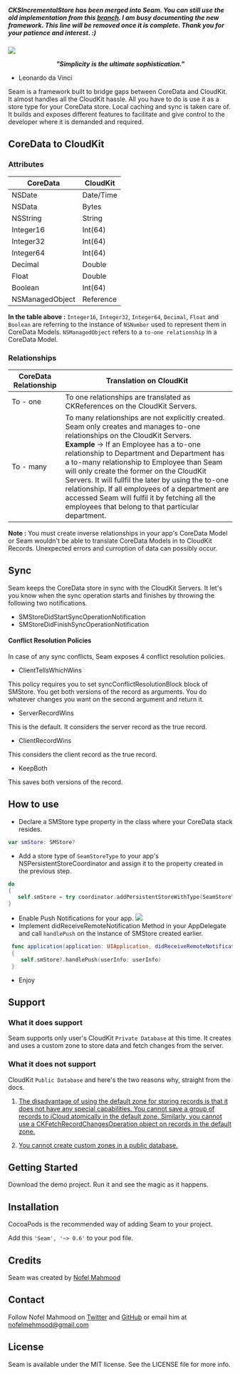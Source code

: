 ##### CKSIncrementalStore has been merged into Seam. You can still use the old implementation from this [branch](https://github.com/nofelmahmood/Seam/tree/CKSIncrementalStore). I am busy documenting the new framework. This line will be removed once it is complete. Thank you for your patience and interest. :)

![](http://s14.postimg.org/ll5smugr5/Logo.png)

<p align="center">
 <strong><i>"Simplicity is the ultimate sophistication."</i></strong>
  
- Leonardo da Vinci
 </p>


Seam is a framework built to bridge gaps between CoreData and CloudKit. It almost handles all the CloudKit hassle. All you have to do is use it as a store type for your CoreData store. Local caching and sync is taken care of. It builds and exposes different features to facilitate and give control to the developer where it is demanded and required.

## CoreData to CloudKit

### Attributes

| CoreData  | CloudKit |
| ------------- | ------------- |
| NSDate    | Date/Time
| NSData | Bytes
| NSString  | String   |
| Integer16 | Int(64) |
| Integer32 | Int(64) |
| Integer64 | Int(64) |
| Decimal | Double | 
| Float | Double |
| Boolean | Int(64) |
| NSManagedObject | Reference |

**In the table above :** `Integer16`, `Integer32`, `Integer64`, `Decimal`, `Float` and `Boolean` are referring to the instance of `NSNumber` used to represent them in CoreData Models. `NSManagedObject` refers to a `to-one relationship` in a CoreData Model.

### Relationships

| CoreData Relationship  | Translation on CloudKit |
| ------------- | ------------- |
| To - one    | To one relationships are translated as CKReferences on the CloudKit Servers.|
| To - many    | To many relationships are not explicitly created. Seam only creates and manages to-one relationships on the CloudKit Servers. <br/> <strong>Example</strong> -> If an Employee has a to-one relationship to Department and Department has a to-many relationship to Employee than Seam will only create the former on the CloudKit Servers. It will fullfil the later by using the to-one relationship. If all employees of a department are accessed Seam will fulfil it by fetching all the employees that belong to that particular department.|

<strong>Note :</strong> You must create inverse relationships in your app's CoreData Model or Seam wouldn't be able to translate CoreData Models in to CloudKit Records. Unexpected errors and curroption of data can possibly occur.

## Sync

Seam keeps the CoreData store in sync with the CloudKit Servers. It let's you know when the sync operation starts and finishes by throwing the following two notifications.
- SMStoreDidStartSyncOperationNotification
- SMStoreDidFinishSyncOperationNotification

#### Conflict Resolution Policies
In case of any sync conflicts, Seam exposes 4 conflict resolution policies.

- ClientTellsWhichWins

This policy requires you to set syncConflictResolutionBlock block of SMStore. You get both versions of the record as arguments. You do whatever changes you want on the second argument and return it.

- ServerRecordWins

This is the default. It considers the server record as the true record.

- ClientRecordWins

This considers the client record as the true record.

- KeepBoth

This saves both versions of the record.

## How to use

- Declare a SMStore type property in the class where your CoreData stack resides.
```swift
var smStore: SMStore?
```
- Add a store type of `SeamStoreType` to your app's NSPersistentStoreCoordinator and assign it to the property created in the previous step.
```swift
do 
{
   self.smStore = try coordinator.addPersistentStoreWithType(SeamStoreType, configuration: nil, URL: url, options: nil) as? SMStore
}
```
- Enable Push Notifications for your app.
![](http://s29.postimg.org/rb9vj0egn/Screen_Shot_2015_08_23_at_5_44_59_pm.png)
- Implement didReceiveRemoteNotification Method in your AppDelegate and call `handlePush` on the instance of SMStore created earlier.
```swift
 func application(application: UIApplication, didReceiveRemoteNotification userInfo: [NSObject : AnyObject]) 
 {
    self.smStore?.handlePush(userInfo: userInfo)
 }
```
- Enjoy

## Support

### What it does support

Seam supports only user's CloudKit `Private Database` at this time. It creates and uses a custom zone to store data and fetch changes from the server.

### What it does not support

CloudKit `Public Database` and here's the two reasons why, straight from the docs.

1. [The disadvantage of using the default zone for storing records is that it does not have any special capabilities. You cannot save a group of records to iCloud atomically in the default zone. Similarly, you cannot use a CKFetchRecordChangesOperation object on records in the default zone.](https://developer.apple.com/library/prerelease/ios/documentation/CloudKit/Reference/CKRecordZone_class/index.html#//apple_ref/occ/clm/CKRecordZone/defaultRecordZone)

2. [ You cannot create custom zones in a public database.](https://developer.apple.com/library/prerelease/ios/documentation/CloudKit/Reference/CKRecordZone_class/index.html#//apple_ref/c/tdef/CKRecordZoneCapabilities)

## Getting Started 
Download the demo project. Run it and see the magic as it happens.

## Installation
CocoaPods is the recommended way of adding Seam to your project.

Add this `'Seam', '~> 0.6'` to your pod file.

## Credits
Seam was created by [Nofel Mahmood](http://twitter.com/NofelMahmood)

## Contact 
Follow Nofel Mahmood on [Twitter](http://twitter.com/NofelMahmood) and [GitHub](http://github.com/nofelmahmood) or email him at nofelmehmood@gmail.com

## License
Seam is available under the MIT license. See the LICENSE file for more info.
